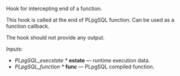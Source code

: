Hook for intercepting end of a function. 

This hook is called at the end of PLpgSQL function.
Can be used as a function callback.

The hook should not provide any output. 

*Inputs:*

* <i>PLpgSQL_execstate *</i> <b>estate</b> — runtime execution data.
* <i>PLpgSQL_function *</i> <b>func</b> — PLpgSQL compiled function.